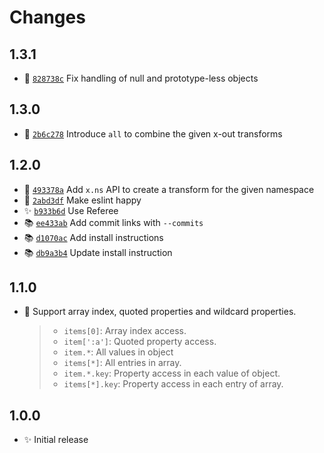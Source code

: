 # Changes

## 1.3.1

- 🐛 [`828738c`](https://github.com/javascript-studio/studio-log-x/commit/828738c2fbc3243a829dacbd5e182962c61ed27e)
  Fix handling of null and prototype-less objects

## 1.3.0

- 🍏 [`2b6c278`](https://github.com/javascript-studio/studio-log-x/commit/2b6c2780340b89ff696c1c9231a6aab1aacbf40c)
  Introduce `all` to combine the given x-out transforms

## 1.2.0

- 🍏 [`493378a`](https://github.com/javascript-studio/studio-log-x/commit/493378a6c4c8c9f0260943321999757ba1f2c995)
  Add `x.ns` API to create a transform for the given namespace
- 🐛 [`2abd3df`](https://github.com/javascript-studio/studio-log-x/commit/2abd3df80086492e8f7d73d1d8ba0d995ec08fe6)
  Make eslint happy
- ✨ [`b933b6d`](https://github.com/javascript-studio/studio-log-x/commit/b933b6d0f6e17a1d21bfdb318ab29bd6e444729a)
  Use Referee
- 📚 [`ee433ab`](https://github.com/javascript-studio/studio-log-x/commit/ee433ab975194e14947af6675c72fff245b15da1)
  Add commit links with `--commits`
- 📚 [`d1070ac`](https://github.com/javascript-studio/studio-log-x/commit/d1070aca4bb4620d2627b161dbbbe99634382099)
  Add install instructions
- 📚 [`db9a3b4`](https://github.com/javascript-studio/studio-log-x/commit/db9a3b485eb867248b19c0b41cbf090a07c5e476)
  Update install instruction

## 1.1.0

- 🍏 Support array index, quoted properties and wildcard properties.

    > - `items[0]`: Array index access.
    > - `item[':a']`: Quoted property access.
    > - `item.*`: All values in object
    > - `items[*]`: All entries in array.
    > - `item.*.key`: Property access in each value of object.
    > - `items[*].key`: Property access in each entry of array.

## 1.0.0

- ✨ Initial release
